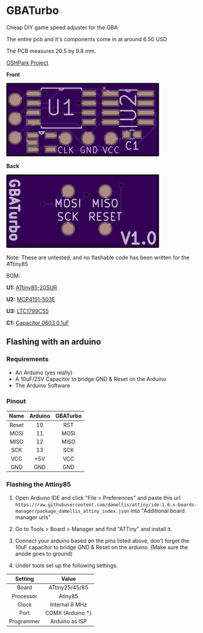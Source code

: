# GBATurbo
Cheap DIY game speed adjuster for the GBA

The entire pcb and it's components come in at around 6.50 USD

The PCB measures 20.5 by 9.8 mm.

[OSHPark Project](https://www.oshpark.com/shared_projects/w5yUIHU1)

**Front**

![Front of pcb](board_front.png)


**Back**

![Back of pcb](board_back.png)

Note: These are untested, and no flashable code has been written for the ATtiny85

BOM:

**U1:** [ATtiny85-20SUR](https://www.arrow.com/en/products/attiny85-20sur/microchip-technology)

**U2:** [MCP4151-503E](https://www.arrow.com/en/products/mcp4151-503esn/microchip-technology)

**U3:** [LTC1799CS5](https://www.arrow.com/en/products/ltc1799cs5trmpbf/analog-devices)

**C1:** [Capacitor 0603 0.1uF](https://www.arrow.com/en/products/c0603x104k3ractu/kemet-corporation)


## Flashing with an arduino

### Requirements


* An Arduino (yes really)
* A 10uF/25V Capacitor to bridge GND & Reset on the Arduino
* The Arduino Software

### Pinout

|  Name | Arduino | GBATurbo |
|:-----:|:-------:|:--------:|
| Reset |    10   |    RST   |
|  MOSI |    11   |   MOSI   |
|  MISO |    12   |   MISO   |
|  SCK  |    13   |    SCK   |
|  VCC  |   +5V   |    VCC   |
|  GND  |   GND   |    GND   |

### Flashing the Attiny85

1. Open Ardiuno IDE and click "File > Preferences" and paste this url ```https://raw.githubusercontent.com/damellis/attiny/ide-1.6.x-boards-manager/package_damellis_attiny_index.json``` into "Additional board manager urls"

2. Go to Tools > Board > Manager and find "ATTiny" and install it.

3. Connect your arduino based on the pins listed above, don't forget the 10uF capacitor to bridge GND & Reset on the arduino. (Make sure the anode goes to ground)

4. Under tools set up the following settings.

|  Setting |  Value  |
|:-----:|:-------:|
|  Board  |    ATtiny25/45/85   |
|  Processor |    Atiny85   |
|  Clock |    Internal 8 MHz   |
|  Port  |    COMX (Arduino *)   |
|  Programmer  |   Arduino as ISP   |
